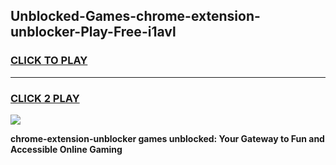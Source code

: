 
## Unblocked-Games-chrome-extension-unblocker-Play-Free-i1avl
<h3>
<a href="https://premium76.site?title=chrome-extension-unblocker&ref=10A">CLICK TO PLAY</a></h3>
<hr>

<h3>
<a href="https://premium76.site?title=chrome-extension-unblocker&ref=10A">CLICK 2 PLAY</a>
  
</h3>

<a href="https://premium76.site?title=chrome-extension-unblocker&ref=10A"><img src="https://clearcache.store/games.png"></a>


**chrome-extension-unblocker games unblocked: Your Gateway to Fun and Accessible Online Gaming**
